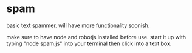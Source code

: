 # spam

basic text spammer. will have more functionality soonish.

make sure to have node and robotjs installed before use. start it up with typing "node spam.js" into your terminal then click into a text box.
